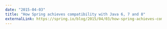 ```yaml
---
date: "2015-04-03"
title: "How Spring achieves compatibility with Java 6, 7 and 8"
externalLink: https://spring.io/blog/2015/04/03/how-spring-achieves-compatibility-with-java-6-7-and-8
---
```

